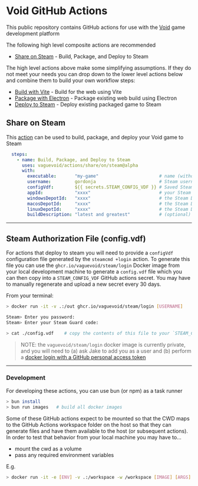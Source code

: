 # Void GitHub Actions

This public repository contains GitHub actions for use with the [Void](https://void.dev) game development platform

The following high level composite actions are recommended

  * [Share on Steam](#share-on-steam) - Build, Package, and Deploy to Steam

The high level actions above make some simplifying assumptions. If they do not meet your needs
you can drop down to the lower level actions below and combine them to build your
own workflow steps:

  * [Build with Vite](build/vite/readme.md) - Build for the web using Vite
  * [Package with Electron](package/electron/readme.md) - Package existing web build using Electron
  * [Deploy to Steam](deploy/steam/readme.md) - Deploy existing packaged game to Steam


## Share on Steam

This [action](share/on/steam/action.yml) can be used to build, package, and deploy your Void game to Steam

```yaml
  steps:
    - name: Build, Package, and Deploy to Steam
      uses: vaguevoid/actions/share/on/steam@alpha
      with:
        executable:       "my-game"                       # name (without extension) to use for generated executables
        username:         gordonja                        # Steam username
        configVdf:        ${{ secrets.STEAM_CONFIG_VDF }} # Saved Steam login session (see below)
        appId:            "xxxx"                          # your Steam Application ID
        windowsDepotId:   "xxxx"                          # the Steam Depot ID for your Windows binaries
        macosDepotId:     "xxxx"                          # the Steam Depot ID for your MacOS binaries (if any)
        linuxDepotId:     "xxxx"                          # the Steam Depot ID for your Linux binaries (if any)
        buildDescription: "latest and greatest"           # (optional) build description
```

---

## Steam Authorization File (config.vdf)

For actions that deploy to steam you will need to provide a `configVdf` configuration file generated
by the `steamcmd +login` action. To generate this file you can use the `ghcr.io/vaguevoid/steam/login`
Docker image from your local development machine to generate a `config.vdf` file which you can then
copy into a `STEAM_CONFIG_VDF` GitHub actions secret. You may have to manually regenerate and
upload a new secret every 30 days.

From your terminal:

```bash
> docker run -it -v .:/out ghcr.io/vaguevoid/steam/login [USERNAME]

Steam> Enter you password:
Steam> Enter your Steam Guard code:

> cat ./config.vdf    # copy the contents of this file to your `STEAM_CONFIG_VDF` GitHub secret
```

> NOTE: the `vaguevoid/steam/login` docker image is currently private, and you will need
to (a) ask Jake to add you as a user
and (b) perform a [docker login with a GitHub personal access token](https://docs.github.com/en/packages/working-with-a-github-packages-registry/working-with-the-container-registry#authenticating-with-a-personal-access-token-classic)

---

### Development

For developing these actions, you can use bun (or npm) as a task runner

```bash
> bun install
> bun run images   # build all docker images
```

Some of these GitHub actions expect to be mounted so that the CWD maps to the GitHub Actions
workspace folder on the host so that they can generate files and have them available to the
host (or subsequent actions). In order to test that behavior from your local machine you may
have to...
  * mount the cwd as a volume
  * pass any required environment variables

E.g.

```bash
> docker run -it -e [ENV] -v .:/workspace -w /workspace [IMAGE] [ARGS]
```
